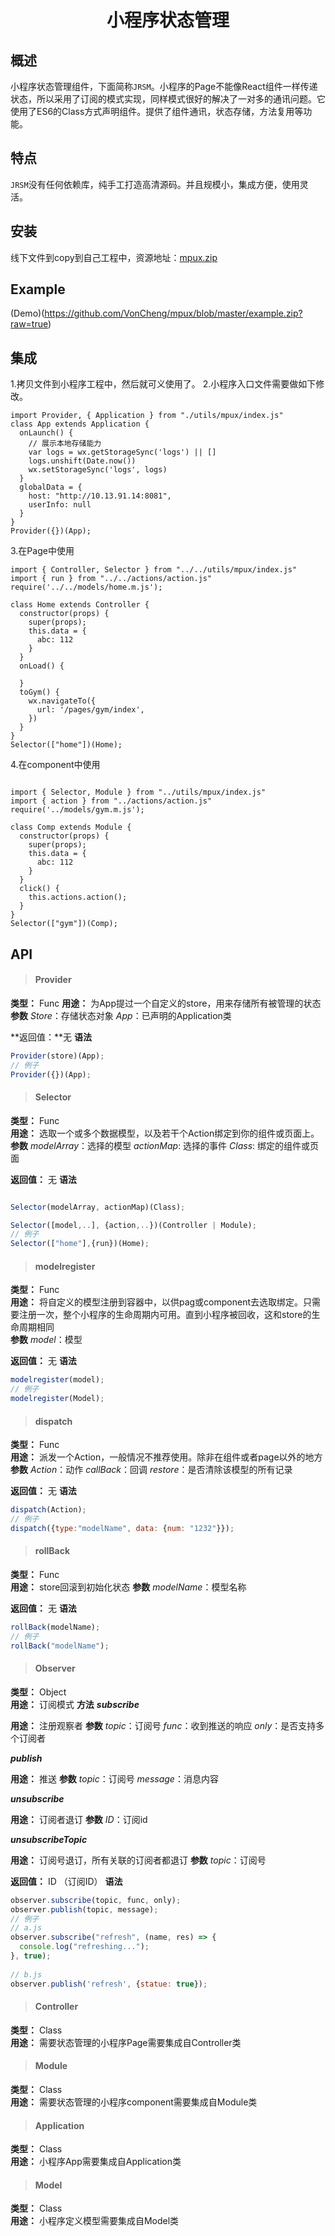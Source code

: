 # <div style="text-align:center">小程序状态管理</div>
## 概述

小程序状态管理组件，下面简称`JRSM`。小程序的Page不能像React组件一样传递状态，所以采用了订阅的模式实现，同样模式很好的解决了一对多的通讯问题。它使用了ES6的Class方式声明组件。提供了组件通讯，状态存储，方法复用等功能。

## 特点
`JRSM`没有任何依赖库，纯手工打造高清源码。并且规模小，集成方便，使用灵活。

## 安装

线下文件到copy到自己工程中，资源地址：[mpux.zip](https://github.com/VonCheng/mpux/blob/master/dist/mpux.zip?raw=true)

## Example

(Demo)(https://github.com/VonCheng/mpux/blob/master/example.zip?raw=true)
 

## 集成

1.拷贝文件到小程序工程中，然后就可义使用了。
2.小程序入口文件需要做如下修改。

``` 
import Provider, { Application } from "./utils/mpux/index.js"
class App extends Application {
  onLaunch() {
    // 展示本地存储能力
    var logs = wx.getStorageSync('logs') || []
    logs.unshift(Date.now())
    wx.setStorageSync('logs', logs)
  }
  globalData = {
    host: "http://10.13.91.14:8081",
    userInfo: null
  }
}
Provider({})(App);

```

3.在Page中使用

```
import { Controller, Selector } from "../../utils/mpux/index.js"
import { run } from "../../actions/action.js"
require('../../models/home.m.js');

class Home extends Controller {
  constructor(props) {
    super(props);
    this.data = {
      abc: 112
    }
  }
  onLoad() {

  }
  toGym() {
    wx.navigateTo({
      url: '/pages/gym/index',
    })
  }
}
Selector(["home"])(Home);
```
4.在component中使用

```

import { Selector, Module } from "../utils/mpux/index.js"
import { action } from "../actions/action.js"
require('../models/gym.m.js');

class Comp extends Module {
  constructor(props) {
    super(props);
    this.data = {
      abc: 112
    }
  }
  click() {
    this.actions.action();
  }
}
Selector(["gym"])(Comp);

```

## API

>#### Provider

**类型：** Func
**用途：** 为App提过一个自定义的store，用来存储所有被管理的状态 
**参数** 
*Store*：存储状态对象
*App*：已声明的Application类

**返回值：**无
**语法**

``` javascript
Provider(store)(App);
// 例子
Provider({})(App);
```
>#### Selector

**类型：** Func  
**用途：** 选取一个或多个数据模型，以及若干个Action绑定到你的组件或页面上。  
**参数**
*modelArray*：选择的模型
*actionMap*: 选择的事件
*Class*: 绑定的组件或页面

**返回值：** 无
**语法**

``` javascript

Selector(modelArray, actionMap)(Class);

Selector([model,..], {action,..})(Controller | Module);
// 例子
Selector(["home"],{run})(Home);
```
>#### modelregister

**类型：** Func  
**用途：** 将自定义的模型注册到容器中，以供pag或component去选取绑定。只需要注册一次，整个小程序的生命周期内可用。直到小程序被回收，这和store的生命周期相同  
**参数**
*model*：模型

**返回值：** 无
**语法**

``` javascript
modelregister(model);
// 例子
modelregister(Model);
```

>#### dispatch

**类型：** Func  
**用途：** 派发一个Action，一般情况不推荐使用。除非在组件或者page以外的地方
**参数**
*Action*：动作
*callBack*：回调
*restore*：是否清除该模型的所有记录

**返回值：** 无
**语法**

``` javascript
dispatch(Action);
// 例子
dispatch({type:"modelName", data: {num: "1232"}});
```

>#### rollBack

**类型：** Func  
**用途：** store回滚到初始化状态
**参数**
*modelName*：模型名称

**返回值：** 无
**语法**

``` javascript
rollBack(modelName);
// 例子
rollBack("modelName");
```

>#### Observer

**类型：** Object  
**用途：** 订阅模式
**方法**
***subscribe***

**用途：** 注册观察者
**参数**
*topic*：订阅号
*func*：收到推送的响应
*only*：是否支持多个订阅者

***publish***

**用途：** 推送
**参数**
*topic*：订阅号
*message*：消息内容

***unsubscribe***

**用途：** 订阅者退订
**参数**
*ID*：订阅id

***unsubscribeTopic***

**用途：** 订阅号退订，所有关联的订阅者都退订
**参数**
*topic*：订阅号

**返回值：** ID （订阅ID）
**语法**

``` javascript
observer.subscribe(topic, func, only);
observer.publish(topic, message);
// 例子
// a.js
observer.subscribe("refresh", (name, res) => {
  console.log("refreshing...");
}, true);
    
// b.js
observer.publish('refresh', {statue: true});

```

>#### Controller

**类型：** Class  
**用途：** 需要状态管理的小程序Page需要集成自Controller类

>#### Module

**类型：** Class  
**用途：** 需要状态管理的小程序component需要集成自Module类  

>#### Application

**类型：** Class  
**用途：** 小程序App需要集成自Application类

>#### Model

**类型：** Class  
**用途：** 小程序定义模型需要集成自Model类
